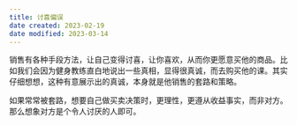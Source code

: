 ```yaml
---
title: 讨喜偏误
date created: 2023-02-19
date modified: 2023-03-14
---
```


销售有各种手段方法，让自己变得讨喜，让你喜欢，从而你更愿意买他的商品。比如我们会因为健身教练直白地说出一些真相，显得很真诚，而去购买他的课。其实仔细想想，这种有意展示出的真诚，本身就是他销售的套路和策略。

如果常常被套路，想要自己做买卖决策时，更理性，更遵从收益事实，而非对方。那么想象对方是个令人讨厌的人即可。

